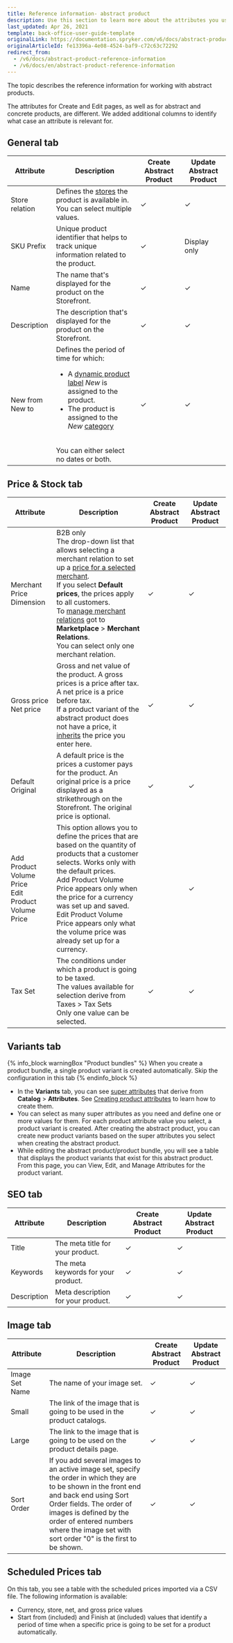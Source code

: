 ```yaml
---
title: Reference information- abstract product
description: Use this section to learn more about the attributes you use when creating or updating abstract products in the Back Office.
last_updated: Apr 26, 2021
template: back-office-user-guide-template
originalLink: https://documentation.spryker.com/v6/docs/abstract-product-reference-information
originalArticleId: fe13396a-4e08-4524-baf9-c72c63c72292
redirect_from:
  - /v6/docs/abstract-product-reference-information
  - /v6/docs/en/abstract-product-reference-information
---
```


The topic describes the reference information for working with abstract products.

The attributes for Create and Edit pages, as well as for abstract and concrete products, are different. We added additional columns to identify what case an attribute is relevant for.

## General tab
| Attribute | Description | Create Abstract Product | Update Abstract Product |
| --- | --- | --- | --- |
| Store relation  | Defines the [stores](/docs/scos/dev/tutorials-and-howtos/howtos/howto-set-up-multiple-stores.html) the product is available in.<br>You can select multiple values. | ✓ | ✓ |
| SKU Prefix | Unique product identifier that helps to track unique information related to the product. | ✓ | Display only |
| Name | The name that's displayed for the product on the Storefront. | ✓ |✓  |
| Description | The description that's displayed for the product on the Storefront. | ✓ | ✓ |
| New from<br>New to  | Defines the period of time for which: <br><ul><li>A [dynamic product label](/docs/scos/user/features/{{page.version}}/product-labels-feature-overview.html) *New* is assigned to the product.</li><li>The product is assigned to the *New* [category](/docs/scos/user/features/{{page.version}}/category-management-feature-overview.html)</li></ul><br> You can either select no dates or both. | ✓ | ✓ |


## Price & Stock tab
| Attribute |Description | Create Abstract Product | Update Abstract Product |
| --- | --- | --- | --- |
|Merchant Price Dimension| B2B only<br>The drop-down list that allows selecting a merchant relation to set up a [price for a selected merchant](/docs/scos/user/features/{{page.version}}/merchant-custom-prices-feature-overview.html).<br>If you select **Default prices**, the prices apply to all customers.<br>To [manage merchant relations](/docs/scos/user/back-office-user-guides/{{page.version}}/marketplace/merchants-and-merchant-relations/managing-merchant-relations.html) got to **Marketplace** > **Merchant Relations**.<br>You can select only one merchant relation. |✓|✓|
| Gross price<br>Net price | Gross and net value of the product. A gross prices is a price after tax. A net price is a price  before tax.<br>If a product variant of the abstract product does not have a price, it [inherits](/docs/scos/user/features/{{page.version}}/product-feature-overview/product-feature-overview.html#product-information-inheritance) the price you enter here. | ✓ | ✓ |
|Default<br>Original| A default price is the prices a customer pays for the product. An original price is a price displayed as a strikethrough on the Storefront. The original price is optional. |✓|✓|
|Add Product Volume Price<br>Edit Product Volume Price| This option allows you to define the prices that are based on the quantity of products that a customer selects. Works only with the default prices.<br>Add Product Volume Price appears only when the price for a currency was set up and saved.<br>Edit Product Volume Price appears only what the volume price was already set up for a currency.||✓|
|Tax Set|The conditions under which a product is going to be taxed.<br>The values available for selection derive from Taxes > Tax Sets<br>Only one value can be selected.|✓|✓|


## Variants tab
{% info_block warningBox "Product bundles" %}
When you create a product bundle, a single product variant is created automatically. Skip the configuration in this tab
{% endinfo_block %}
* In the **Variants** tab, you can see [super attributes](https://documentation.spryker.com/v6/docs/products-overview#super-attributes) that derive from **Catalog** > **Attributes**. See [Creating product attributes](/docs/scos/user/back-office-user-guides/{{page.version}}/catalog/attributes/creating-product-attributes.html) to learn how to create them.
* You can select as many super attributes as you need and define one or more values for them. For each product attribute value you select, a product variant is created. After creating the abstract product, you can create new product variants based on the super attributes you select when creating the abstract product. 
* While editing the abstract product/product bundle, you will see a table that displays the product variants that exist for this abstract product. From this page, you can View, Edit, and Manage Attributes for the product variant.

## SEO tab
| Attribute |Description | Create Abstract Product | Update Abstract Product |
| --- | --- | --- | --- |
|Title|The meta title for your product.|✓|✓|
|Keywords|The meta keywords for your product.|✓|✓|
|Description|Meta description for your product.|✓|✓|


## Image tab
| Attribute |Description | Create Abstract Product | Update Abstract Product |
| --- | --- | --- | --- |
|Image Set Name|The name of your image set.|✓|✓|
|Small|The link of the image that is going to be used in the product catalogs.|✓|✓|
|Large|The link to the image that is going to be used on the product details page.|✓|✓|
|Sort Order|If you add several images to an active image set, specify the order in which they are to be shown in the front end and back end using Sort Order fields. The order of images is defined by the order of entered numbers where the image set with sort order "0" is the first to be shown.|✓|✓|


## Scheduled Prices tab
On this tab, you see a table with the scheduled prices imported via a CSV file. The following information is available:
* Currency, store, net, and gross price values
* Start from (included) and Finish at (included) values that identify a period of time when a specific price is going to be set for a product automatically.
